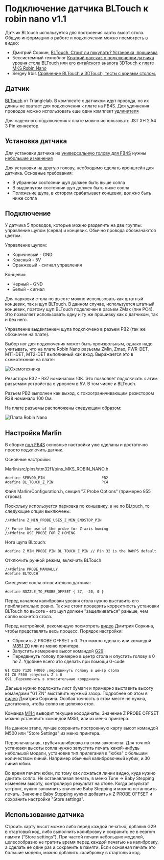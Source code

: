 # Подключение датчика BLTouch к robin nano v1.1

Датчик BLtouch используется для построения карты высот стола. Общую информацию о работе и подключении можно посмотреть в видео:

* Дмитрий Соркин, [BLTouch. Стоит ли покупать? Установка, прошивка](https://www.youtube.com/watch?v=oJgKQKbN8nE)
* Бессистемный техноблог [Краткий рассказ о подключении датчика уровня стола BLTouch или его китайского аналога 3DTouch к плате MKS Robin Nano](https://www.youtube.com/watch?v=39TEYQN8iQ4)
* Sergey Irbis [Сравнение BLTouch и 3DTouch, тесты с кривым столом.](https://www.youtube.com/watch?v=x8OQZP-a3kc)

## Датчик

[BLTouch](https://aliexpress.ru/item/32832887426.html) от Trianglelab. В комплекте с датчиком идут провода, но их длины не хватает для подключения к плате на FB4S. Для удлинения проводов можно использовать еще один комплект [удлинителя](https://aliexpress.ru/item/32842916585.html)

Для надежного подключения к плате можно использовать JST XH 2.54 3 Pin коннектор.

## Установка датчика

Для установки датчика на [универсальную голову для FB4S](https://www.thingiverse.com/thing:4394165) нужны [небольшие изменения](https://www.thingiverse.com/thing:4568900)

Для установки на другую голову, необходимо сделать кронштейн для датчика. Основные требования:

* В убранном состоянии щуп должен быть выше сопла
* В выдвинутом состоянии щуп должен быть ниже сопла
* Положение щупа, в котором срабатывает концевик, должно быть ниже сопла

## Подключение

У датчика 5 проводов, которые можно разделить на две группы: управление щупом (серва) и концевик. Обычно провода обозначаются цветом.

Управление щупом:

* Коричневый - GND
* Красный - 5V
* Оранжевый - сигнал управления

Концевик:

* Черный - GND
* Белый - сигнал

Для парковки стола по высоте можно использовать как штатный концевик, так и щуп BLTouch. В данном случае, используется штатный концевик, поэтому щуп BLTouch подключен в разъем ZMax (пин PC4). Это позволяет использовать одну и ту же прошивку как с датчиком, так и без него.

Управление выдвиганием щупа подключено в разъем PB2 (так же обозначен на плате).

Выбор ног для подключения может быть произвольным, однако надо учитывать, что на плате Robin Nano разъемы ZMin, Zmax, PWR-DET, MT1-DET, MT2-DET выполненый как вход. Выражается это в схемотехнике на плате:

![Схемотехника](../mks_pwc/det_pins.png)

Резисторы R32 - R37 номиналом 10К. Это позволяет подключать к этим разъемам устройства с уровнем в 5V. В том числе и BLTouch.

Разъем PB2 выполнен как выход, с токоограничивающим резистором R38 номинало 100 Ом.

На плате разъемы расположены следующим образом:

![Плата Robin Nano](./4s_board.jpg)

## Настройка Marlin

В сборке [под FB4S](https://github.com/Sergey1560/Marlin_FB4S) основные настройки уже сделаны и достаточно просто подключить датчик.

Основные настройки:

Marlin/src/pins/stm32f1/pins_MKS_ROBIN_NANO.h

```
#define SERVO0_PIN                          PB2
#define BL_TOUCH_Z_PIN                      PC4
```

Файл Marlin/Configuration.h, секция "Z Probe Options" (примерно 855 строка).

Поскольку используется парковка по концевику, а не по BLtouch, то следующие опции выключены:

```
//#define Z_MIN_PROBE_USES_Z_MIN_ENDSTOP_PIN

// Force the use of the probe for Z-axis homing
//#define USE_PROBE_FOR_Z_HOMING
```

Нога щупа BLtouch:
```
#define Z_MIN_PROBE_PIN BL_TOUCH_Z_PIN // Pin 32 is the RAMPS default
```

Отключить ручной режим, включить BLTouch

```
//#define PROBE_MANUALLY
#define BLTOUCH
```

Смещение сопла относительно датчика:
```
#define NOZZLE_TO_PROBE_OFFSET { 37, -20, 0 }
```

Перед началом калибровки уровня стола нужно выставить его приблизительно ровно. Так же стоит проверить корректность установки BLTouch по высоте - его щуп должен "защелкиваться" раньше, чем сопло коснется стола.

Перед настройкой, рекомендую посмотреть [видео](https://www.youtube.com/watch?v=oJgKQKbN8nE) Дмитрия Соркина, чтобы представлять весь процесс. Порядок настройки:

* Сбросить Z PROBE OFFSET в 0. Это можно сделать или командой [M851 Z0](https://marlinfw.org/docs/gcode/M851.html) или из меню принтера.
* Запустить измерение высот командой [G29](https://marlinfw.org/docs/gcode/G029.html)
* Передвинуть голову примерно в центр стола и опустить голову в 0 по Z. Удобнее всего это сделать при помощи G-code

```
G1 X120 Y120 F4000 ;передвинуть голову в центр стола
G1 Z0 F500 ;опустить Z в 0
G91 ;Переключить в относительные координаты
```

Дальше нужно подложить лист бумаги и примерно выставить высоту командами "G1 ZN" выставить нужный зазор. Подробнее об этом в [видео](https://www.youtube.com/watch?v=oJgKQKbN8nE) Дмитрия Соркина. Особая точность в этом месте не нужна, достаточно, чтобы сопло не цепляло стол.

Команда [M114](https://marlinfw.org/docs/gcode/M114.html) выводит текущие координаты. Значение Z PROBE OFFSET можно установить командой M851, или из меню принтера.

На данном этапе, лучше сохранить построенную карту высот командой M500 или "Store Settings" из меню принтера.

Первоначальная, грубая калибровка на этом закончена. Для точной установки высоты сопла нужно запустить печать какой-нибудь небольшой модели, установив тип прилегания в "юбка" с большим количеством линий. Например обычный калибровочный кубик, и 30 линий юбки.

Во время печати юбки, по тому как ложаться линии видно, куда нужно двигать сопло. Не останавливая печать, в меню Tune -> Baby Stepping изменяем высоту, контролируя результат на столе. Когда результат устроит, нужно запомнить значение Baby Stepping и можно остановить печать. Значение Baby Stepping нужно добавить к Z PROBE OFFSET и сохранить настройки "Store settings".

## Использование датчика

Строить карту высот можно либо перед каждой печатью, добавив G29 в стартовый код, либо выполнить калибровку и сохранить ее в eeprom памяти ("Store settings"). При частой печати небольших моделей, целесообразно не тратить время перед каждой печатью на калибровку, а сделать ее один раз и сохранить в памяти. Если основная печать это большие модели, можно добавить калибровку в стартовый код.
